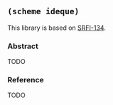 
## `(scheme ideque)`

This library is based on [SRFI-134](https://srfi.schemers.org/srfi-134/).

### Abstract

TODO

### Reference

TODO
